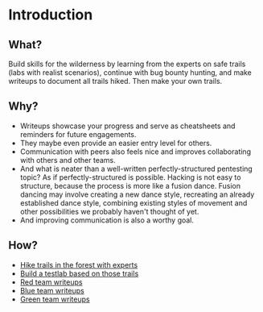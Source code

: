 # Introduction

## What?

Build skills for the wilderness by learning from the experts on safe trails (labs with realist scenarios), continue with bug bounty hunting, and make writeups to document all trails hiked. Then make your own trails.

## Why?

* Writeups showcase your progress and serve as cheatsheets and reminders for future engagements.
* They maybe even provide an easier entry level for others. 
* Communication with peers also feels nice and improves collaborating with others and other teams. 
* And what is neater than a well-written perfectly-structured pentesting topic? As if perfectly-structured is possible. Hacking is not easy to structure, because the process is more like a fusion dance. Fusion dancing may involve creating a new dance style, recreating an already established dance style, combining existing styles of movement and other possibilities we probably haven't thought of yet. 
* And improving communication is also a worthy goal.

## How?

* [Hike trails in the forest with experts](https://uu.tymyrddin.dev/)
* [Build a testlab based on those trails](red-testlab:index)
* [Red team writeups](red:index)
* [Blue team writeups](blue:index)
* [Green team writeups](green:index)
